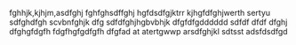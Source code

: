 fghhjk,kjhjm,asdfghj
fghfghsdffghj
hgfdsdfgjktrr
kjhgfdfghjwerth
sertyu
sdfghdfgh
scvbnfghjk
dfg
sdfdfghjhgbvbhjk
dfgfdfgdddddd
sdfdf
dfdf
dfghj
dfghgfdgfh
fdgfhgfgdfgfh
dfgfad
at
atertgwwp
arsdfghjkl
sdtsst
adsfdsdfgd
